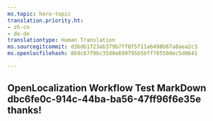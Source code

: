 ```yaml
---
ms.topic: hero-topic
translation.priority.ht:
- zh-cn
- de-de
translationtype: Human Translation
ms.sourcegitcommit: d3bd61f23ab379b7ff0f5f11a6498b67a8aea2c3
ms.openlocfilehash: 8b9c67f9bc35d8e699795b5bff78550dec5d0641

---
```

## OpenLocalization Workflow Test MarkDown dbc6fe0c-914c-44ba-ba56-47ff96f6e35e thanks!



<!--HONumber=Jul16_HO5-->


